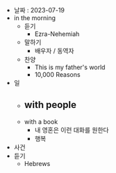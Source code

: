 - 날짜 : 2023-07-19
- in the morning
	- 듣기
		- Ezra-Nehemiah
	- 말하기
		-  배우자 / 동역자 
	- 찬양
		- This is my father's world
		- 10,000 Reasons
- 일
	- with people
		- 
	- with a book
		- 내 영혼은 이런 대화를 원한다
		- 행복
- 사건
- 듣기
	- Hebrews 
